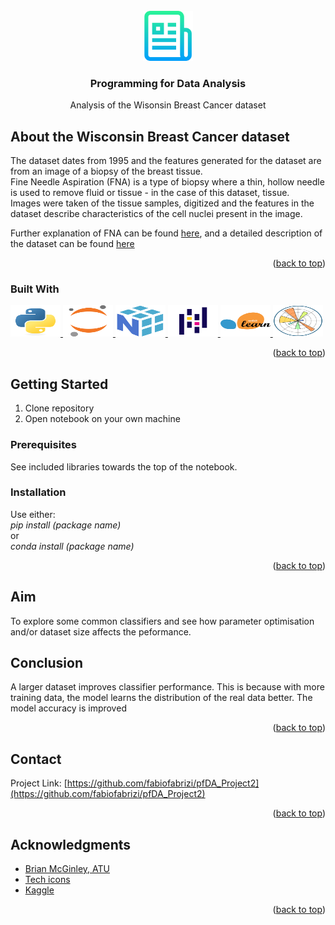 <div id="top"></div>

<!-- PROJECT LOGO -->
<br />
<div align="center">
  <a href="https://github.com/fabiofabrizi/pfDA_Project2">
    <img src="images/logo.png" alt="Logo" width="80" height="80">
  </a>

<h3 align="center">Programming for Data Analysis</h3>

  <p align="center">
    Analysis of the Wisonsin Breast Cancer dataset
    <br />
  </p>
</div>


<!-- ABOUT THE PROJECT -->
## About the Wisconsin Breast Cancer dataset

The dataset dates from 1995 and the features generated for the dataset are from an image of a biopsy of the breast tissue.<br>
Fine Needle Aspiration (FNA) is a type of biopsy where a thin, hollow needle is used to remove fluid or tissue - in the case of this dataset, tissue.<br>
Images were taken of the tissue samples, digitized and the features in the dataset describe characteristics of the cell nuclei present in the image.<br>

Further explanation of FNA can be found [here](https://www.cancer.org/cancer/breast-cancer/screening-tests-and-early-detection/breast-biopsy/fine-needle-aspiration-biopsy-of-the-breast.html), and a detailed description of the dataset can be found [here](https://www.kaggle.com/datasets/uciml/breast-cancer-wisconsin-data?select=data.csv)

<p align="right">(<a href="#top">back to top</a>)</p>



### Built With
<div>
  <a href="https://www.python.org">
    <img src="images/Python.svg" alt="Logo" width="80" height="50">
  </a>
  <a href="https://jupyter.org/">
    <img src="images/Jupyter.svg" alt="Logo" width="80" height="50">
  </a>
  <a href="https://numpy.org/">
    <img src="images/NumPy.svg" alt="Logo" width="80" height="50">
  </a>
 <a href="https://pandas.pydata.org/">
    <img src="images/Pandas.svg" alt="Logo" width="80" height="50">
  </a>
  <a href="https://scikit-learn.org/stable/">
    <img src="images/scikit-learn.svg" alt="Logo" width="80" height="50">
  </a>
  <a href="https://matplotlib.org/">
    <img src="images/Matplotlib.svg" alt="Logo" width="80" height="50">
  </a>
</div>


<p align="right">(<a href="#top">back to top</a>)</p>



<!-- GETTING STARTED -->
## Getting Started

1. Clone repository
2. Open notebook on your own machine

### Prerequisites

See included libraries towards the top of the notebook.

### Installation

Use either:<br>
*pip install (package name)*<br>
or<br>
*conda install (package name)*

<p align="right">(<a href="#top">back to top</a>)</p>



<!-- USAGE EXAMPLES -->
## Aim

To explore some common classifiers and see how parameter optimisation and/or dataset size affects the peformance.

## Conclusion
A larger dataset improves classifier performance. This is because with more training data, the model learns the distribution of the real data better.
The model accuracy is improved

<p align="right">(<a href="#top">back to top</a>)</p>




<!-- CONTACT -->
## Contact

Project Link: [https://github.com/fabiofabrizi/pfDA_Project2](https://github.com/fabiofabrizi/pfDA_Project2)

<p align="right">(<a href="#top">back to top</a>)</p>



<!-- ACKNOWLEDGMENTS -->
## Acknowledgments

* [Brian McGinley, ATU]()
* [Tech icons](https://techicons.dev)
* [Kaggle](https://www.kaggle.com)

<p align="right">(<a href="#top">back to top</a>)</p>
